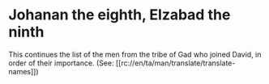 # Johanan the eighth, Elzabad the ninth

This continues the list of the men from the tribe of Gad who joined David, in order of their importance. (See: [[rc://en/ta/man/translate/translate-names]])

